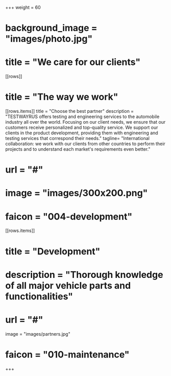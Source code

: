 +++
weight = 60
# background_image = "images/photo.jpg"
# title = "We care for our clients"

[[rows]]
# title = "The way we work"

[[rows.items]]
title = "Choose the best partner"
description = "TESTWAYRUS offers testing and engineering services to the automobile industry all over the world. Focusing on our client needs, we ensure that our customers receive personalized and top-quality service. We support our clients in the product development, providing them with engineering and testing services that correspond their needs."
tagline= "International collaboration: we work with our clients from other countries to perform their projects and to understand each market's requirements even better."
# url = "#"
# image = "images/300x200.png"
# faicon = "004-development"
[[rows.items]]
# title = "Development"
# description = "Thorough knowledge of all major vehicle parts and functionalities"
# url = "#"
image = "images/partners.jpg"
# faicon = "010-maintenance"

+++
